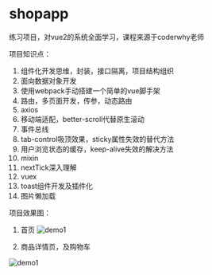 <!--
 * @Author: tron
 * @Date: 2022-07-18 19:58:53
 * @LastEditTime: 2022-10-27 18:48:18
 * @FilePath: \shopapp\README.md
-->
# shopapp

练习项目，对vue2的系统全面学习，课程来源于coderwhy老师

项目知识点：

1. 组件化开发思维，封装，接口隔离，项目结构组织
2. 面向数据对象开发
3. 使用webpack手动搭建一个简单的vue脚手架
4. 路由，多页面开发，传参，动态路由
5. axios
6. 移动端适配，better-scroll代替原生滚动
7. 事件总线
8. tab-control吸顶效果，sticky属性失效的替代方法
9. 用户浏览状态的缓存，keep-alive失效的解决方法
10. mixin
11. nextTick深入理解
12. vuex
13. toast组件开发及插件化
14. 图片懒加载

项目效果图：

1. 首页
![demo1](https://github.com/Tron-G/shopApp/blob/dev/demo1.gif)

2. 商品详情页，及购物车

![demo1](https://github.com/Tron-G/shopApp/blob/dev/demo2.gif)
